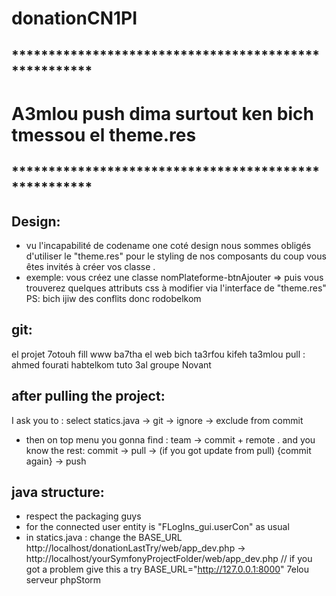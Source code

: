 # donationCN1PI
## *****************************************************
# A3mlou push dima surtout ken bich tmessou el theme.res 
## *****************************************************
## Design:
- vu l'incapabilité de codename one coté design nous sommes obligés d'utiliser le "theme.res" pour le styling de nos composants du coup vous êtes invités à créer vos classe .
- exemple: 
vous créez une classe nomPlateforme-btnAjouter => puis vous trouverez quelques attributs css à modifier via l'interface de "theme.res"
PS: bich ijiw des conflits donc rodobelkom


## git:
el projet 7otouh fill www ba7tha el web 
bich ta3rfou kifeh ta3mlou pull : ahmed fourati habtelkom tuto 3al groupe Novant

## after pulling the project: 
I ask you to : select statics.java -> git -> ignore -> exclude from commit
- then on top menu you gonna find : team -> commit + remote . and you know the rest: commit -> pull -> (if you got update from pull) {commit again} -> push 

## java structure:
- respect the packaging guys 
- for the connected user entity is "FLogIns_gui.userCon" as usual
- in statics.java : change the BASE_URL http://localhost/donationLastTry/web/app_dev.php -> http://localhost/yourSymfonyProjectFolder/web/app_dev.php   // if you got a problem give this a try BASE_URL="http://127.0.0.1:8000" 7elou serveur phpStorm


